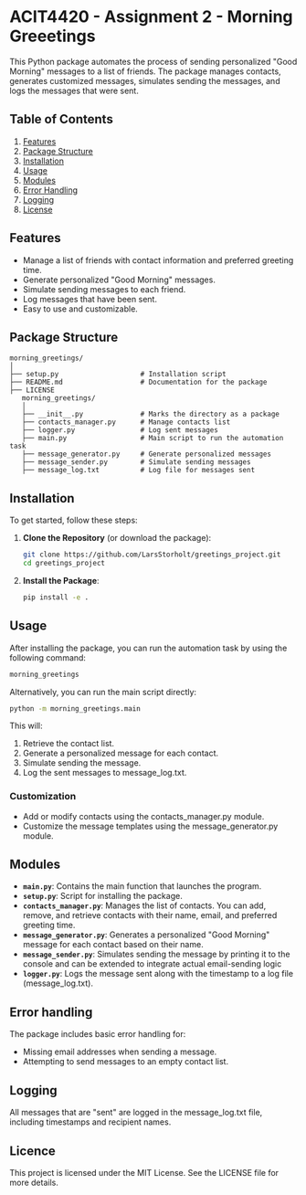 
# ACIT4420 - Assignment 2 - Morning Greeetings 

This Python package automates the process of sending personalized "Good Morning" messages to a list of friends. The package manages contacts, generates customized messages, simulates sending the messages, and logs the messages that were sent.

## Table of Contents
1. [Features](#features)
2. [Package Structure](#package-structure)
3. [Installation](#installation)
4. [Usage](#usage)
5. [Modules](#modules)
6. [Error Handling](#error-handling)
7. [Logging](#logging)
8. [License](#license)


## Features
- Manage a list of friends with contact information and preferred greeting time.
- Generate personalized "Good Morning" messages.
- Simulate sending messages to each friend.
- Log messages that have been sent.
- Easy to use and customizable.

## Package Structure
```
morning_greetings/
│
├── setup.py                    # Installation script
├── README.md                   # Documentation for the package
├── LICENSE
   morning_greetings/
   │
   ├── __init__.py              # Marks the directory as a package
   ├── contacts_manager.py      # Manage contacts list
   ├── logger.py                # Log sent messages
   ├── main.py                  # Main script to run the automation task
   ├── message_generator.py     # Generate personalized messages
   ├── message_sender.py        # Simulate sending messages
   ├── message_log.txt          # Log file for messages sent
```

## Installation 

To get started, follow these steps:
1. **Clone the Repository** (or download the package): 
   ```bash
   git clone https://github.com/LarsStorholt/greetings_project.git 
   cd greetings_project 
   ``` 

2. **Install the Package**:
   ```bash
   pip install -e .
   ```

## Usage 
After installing the package, you can run the automation task by using the following command:
   ```bash
   morning_greetings
   ```
Alternatively, you can run the main script directly:
   ```bash
   python -m morning_greetings.main
   ```

This will:

1. Retrieve the contact list.
2. Generate a personalized message for each contact.
3. Simulate sending the message.
4. Log the sent messages to message_log.txt.

### Customization
* Add or modify contacts using the contacts_manager.py module.
* Customize the message templates using the message_generator.py module.

## Modules 
- **`main.py`**: Contains the main function that launches the program.
- **`setup.py`**: Script for installing the package.
- **`contacts_manager.py`**: Manages the list of contacts. You can add, remove, and retrieve contacts with their name, email, and preferred greeting time.
- **`message_generator.py`**: Generates a personalized "Good Morning" message for each contact based on their name.
- **`message_sender.py`**: Simulates sending the message by printing it to the console and can be extended to integrate actual email-sending logic
- **`logger.py`**: Logs the message sent along with the timestamp to a log file (message_log.txt).

## Error handling 
The package includes basic error handling for:

- Missing email addresses when sending a message.
- Attempting to send messages to an empty contact list.

## Logging 
All messages that are "sent" are logged in the message_log.txt file, including timestamps and recipient names.

## Licence
This project is licensed under the MIT License. See the LICENSE file for more details.
